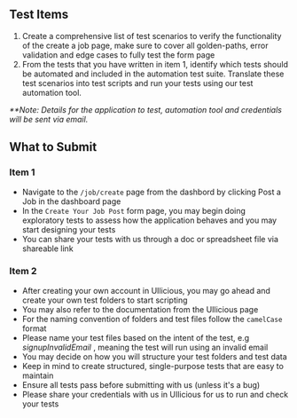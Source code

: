 ## Test Items
1. Create a comprehensive list of test scenarios to verify the functionality of the create a job page, make sure to cover all golden-paths, error validation and edge cases to fully test the form page
2. From the tests that you have written in item 1, identify which tests should be automated and included in the automation test suite. Translate these test scenarios into test scripts and run your tests using our test automation tool. 

_**Note: Details for the application to test, automation tool and credentials will be sent via email._


## What to Submit

### Item 1
- Navigate to the `/job/create` page from the dashbord by clicking Post a Job in the dashboard page
- In the `Create Your Job Post` form page, you may begin doing exploratory tests to assess how the application behaves and you may start designing your tests
- You can share your tests with us through a doc or spreadsheet file via shareable link

### Item 2
  - After creating your own account in UIlicious, you may go ahead and create your own test folders to start scripting
  - You may also refer to the documentation from the UIlicious page
  - For the naming convention of folders and test files follow the `camelCase` format
  - Please name your test files based on the intent of the test, e.g _signupInvalidEmail_ , meaning the test will run using an invalid email
  - You may decide on how you will structure your test folders and test data
  - Keep in mind to create structured, single-purpose tests that are easy to maintain
  - Ensure all tests pass before submitting with us (unless it's a bug) 
  - Please share your credentials with us in UIlicious for us to run and check your tests
